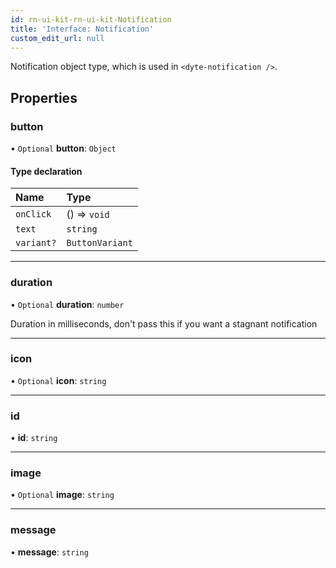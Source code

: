 ```yaml
---
id: rn-ui-kit-rn-ui-kit-Notification
title: 'Interface: Notification'
custom_edit_url: null
---
```


Notification object type, which is used in `<dyte-notification />`.

## Properties

### button

• `Optional` **button**: `Object`

#### Type declaration

| Name | Type |
| :------ | :------ |
| `onClick` | () => `void` |
| `text` | `string` |
| `variant?` | `ButtonVariant` |

___

### duration

• `Optional` **duration**: `number`

Duration in milliseconds, don't pass this if you want a stagnant notification

___

### icon

• `Optional` **icon**: `string`

___

### id

• **id**: `string`

___

### image

• `Optional` **image**: `string`

___

### message

• **message**: `string`


<head>
	<title>React Native UI Kit Interface: Notification</title>
	<meta name="description" content="Learn about the React Native Notification Interface provided by Dyte. Utilize this interface for efficient handling and customization of notifications in your app."/>
</head>
